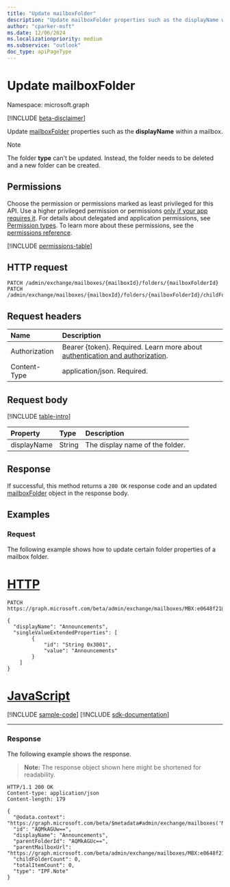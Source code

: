 ```yaml
---
title: "Update mailboxFolder"
description: "Update mailboxFolder properties such as the displayName within a mailbox."
author: "cparker-msft"
ms.date: 12/06/2024
ms.localizationpriority: medium
ms.subservice: "outlook"
doc_type: apiPageType
---
```


# Update mailboxFolder

Namespace: microsoft.graph

[!INCLUDE [beta-disclaimer](../../includes/beta-disclaimer.md)]

Update [mailboxFolder](../resources/mailboxfolder.md) properties such as the **displayName** within a mailbox.

> [!NOTE]
> The folder **type** can't be updated. Instead, the folder needs to be deleted and a new folder can be created.

## Permissions

Choose the permission or permissions marked as least privileged for this API. Use a higher privileged permission or permissions [only if your app requires it](/graph/permissions-overview#best-practices-for-using-microsoft-graph-permissions). For details about delegated and application permissions, see [Permission types](/graph/permissions-overview#permission-types). To learn more about these permissions, see the [permissions reference](/graph/permissions-reference).

<!-- { "blockType": "permissions", "name": "mailboxfolder_update" } -->
[!INCLUDE [permissions-table](../includes/permissions/mailboxfolder-update-permissions.md)]

## HTTP request

<!-- {
  "blockType": "ignored"
}
-->
``` http
PATCH /admin/exchange/mailboxes/{mailboxId}/folders/{mailboxFolderId}
PATCH /admin/exchange/mailboxes/{mailboxId}/folders/{mailboxFolderId}/childFolders/{mailboxFolderId}
```

## Request headers

|Name|Description|
|:---|:---|
|Authorization|Bearer {token}. Required. Learn more about [authentication and authorization](/graph/auth/auth-concepts).|
|Content-Type|application/json. Required.|

## Request body

[!INCLUDE [table-intro](../../includes/update-property-table-intro.md)]

|Property|Type|Description|
|:---|:---|:---|
|displayName|String|The display name of the folder.|

## Response

If successful, this method returns a `200 OK` response code and an updated [mailboxFolder](../resources/mailboxfolder.md) object in the response body.

## Examples

### Request

The following example shows how to update certain folder properties of a mailbox folder.
# [HTTP](#tab/http)
<!-- {
  "blockType": "request",
  "name": "update_mailboxfolder",
  "sampleKeys": ["MBX:e0648f21@aab09c93", "AAMkAGVmMDEzM"]
}
-->
``` http
PATCH https://graph.microsoft.com/beta/admin/exchange/mailboxes/MBX:e0648f21@aab09c93/folders/AAMkAGVmMDEzM

{
  "displayName": "Announcements",
  "singleValueExtendedProperties": [
        {
            "id": "String 0x3001",
            "value": "Announcements"
        }
    ]
}
```

# [JavaScript](#tab/javascript)
[!INCLUDE [sample-code](../includes/snippets/javascript/update-mailboxfolder-javascript-snippets.md)]
[!INCLUDE [sdk-documentation](../includes/snippets/snippets-sdk-documentation-link.md)]

---

### Response

The following example shows the response.
>**Note:** The response object shown here might be shortened for readability.
<!-- {
  "blockType": "response",
  "truncated": true,
  "@odata.type": "microsoft.graph.mailboxFolder"
}
-->
``` http
HTTP/1.1 200 OK
Content-type: application/json
Content-length: 179

{
  "@odata.context": "https://graph.microsoft.com/beta/$metadata#admin/exchange/mailboxes('MBX%3A73c326ef%402829ab8a')/folders/$entity",
  "id": "AQMkAGUw==",
  "displayName": "Announcements",
  "parentFolderId": "AQMkAGUc==",
  "parentMailboxUrl": "https://graph.microsoft.com/beta/admin/exchange/mailboxes/MBX:e0648f21@aab09c93",
  "childFolderCount": 0,
  "totalItemCount": 0,
  "type": "IPF.Note"
}
```
